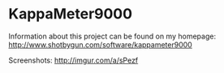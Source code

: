 # KappaMeter9000

Information about this project can be found on my homepage:
http://www.shotbygun.com/software/kappameter9000

Screenshots:
http://imgur.com/a/sPezf
